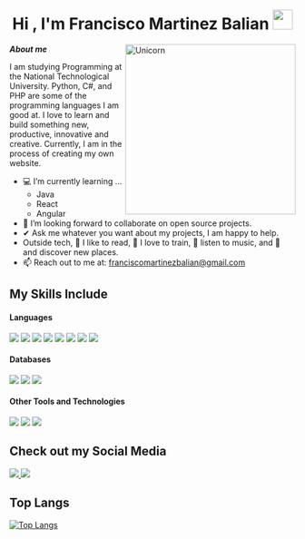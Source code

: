 <h1 align="center">Hi , I'm Francisco Martinez Balian <img src="https://media.giphy.com/media/hvRJCLFzcasrR4ia7z/giphy.gif" width="35"></h1>

<img align="right" width=300px alt="Unicorn" src="https://media.giphy.com/media/SWoSkN6DxTszqIKEqv/giphy.gif" />

***About me***

I am studying Programming at the National Technological University. Python, C#, and PHP are some of the programming languages I am good at. I love to learn and build something new, productive, innovative and creative. Currently, I am in the process of creating my own website.

- 💻 I’m currently learning ...
  - Java
  - React
  - Angular
- 👯 I’m looking forward to collaborate on open source projects.
- ✔ Ask me whatever you want about my projects, I am happy to help.
- Outside tech, 📖 I like to read, 💪 I love to train, 🎵 listen to music, and 🌴 and discover new places.
- 📫 Reach out to me at: <a href="#">franciscomartinezbalian@gmail.com</a>

## My Skills Include

<h4> Languages </h4>
<span> 
  <img src="https://img.shields.io/badge/HTML5-E34F26?style=for-the-badge&logo=html5&logoColor=white">
  <img src="https://img.shields.io/badge/CSS3-1572B6?style=for-the-badge&logo=css3&logoColor=white">
  <img src="https://img.shields.io/badge/Java-ED8B00?style=for-the-badge&logo=java&logoColor=white">
  <img src="https://img.shields.io/badge/PHP-777BB4?style=for-the-badge&logo=php&logoColor=white">
  <img src="https://img.shields.io/badge/c%23-%23239120.svg?style=for-the-badge&logo=csharp&logoColor=white">
  <img src="https://img.shields.io/badge/c++-%2300599C.svg?style=for-the-badge&logo=c%2B%2B&logoColor=white">
  <img src="https://img.shields.io/badge/python-3670A0?style=for-the-badge&logo=python&logoColor=ffdd54">
  <img src="https://img.shields.io/badge/-Arduino-00979D?style=for-the-badge&logo=Arduino&logoColor=white">
</span>

<h4> Databases </h4>
<span>
  <img src="https://img.shields.io/badge/MySQL-00000F?style=for-the-badge&logo=mysql&logoColor=white">
  <img src="https://img.shields.io/badge/sqlite-%2307405e.svg?style=for-the-badge&logo=sqlite&logoColor=white">
  <img src="https://img.shields.io/badge/Microsoft%20SQL%20Server-CC2927?style=for-the-badge&logo=microsoft%20sql%20server&logoColor=white">
</span>

<h4> Other Tools and Technologies </h4>
<span>
  <img src="https://img.shields.io/badge/Git-F05032?style=for-the-badge&logo=git&logoColor=white">
  <img src="https://img.shields.io/badge/Xampp-F37623?style=for-the-badge&logo=xampp&logoColor=white">
  <img src="https://img.shields.io/badge/.NET-5C2D91?style=for-the-badge&logo=.net&logoColor=white">
</span>

## Check out my Social Media

<a href = "https://www.instagram.com/francis_balian">
  <img src="https://img.shields.io/badge/Instagram-%23E4405F.svg?style=for-the-badge&logo=Instagram&logoColor=white">
</a>
<a href = "https://www.linkedin.com/in/francisco-martinez-balian-52389020a/">
  <img src="https://img.shields.io/badge/linkedin-%230077B5.svg?style=for-the-badge&logo=linkedin&logoColor=white">
</a>

<h2>Top Langs</h2> 

[![Top Langs](https://github-readme-stats.vercel.app/api/top-langs/?username=Francis2705&layout=compact&theme=tokyonight&hide_border=true)](https://github.com/Francis2705)
